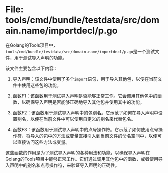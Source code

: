 # File: tools/cmd/bundle/testdata/src/domain.name/importdecl/p.go

在Golang的Tools项目中，`tools/cmd/bundle/testdata/src/domain.name/importdecl/p.go`是一个测试文件，用于测试导入声明的功能。

该文件主要包含以下内容：

1. 导入声明：该文件中使用了多个`import`语句，用于导入其他包，以便在当前文件中使用这些包的功能。

2. 函数F1：该函数用于测试导入声明是否能够正常工作。它会调用其他包中的函数，以确保导入声明是否能够正确地导入其他包并使用其中的功能。

3. 函数F2：该函数用于测试导入声明中的包别名。它示范了如何在导入声明中设置别名，以便在当前文件中可以使用自定义的别名来代替包名。

4. 函数F3：该函数用于测试导入声明中的点号操作符。它示范了如何使用点号操作符，将导入的包中的方法或变量直接引入到当前文件的命名空间中，以便可以直接访问这些方法或变量。

这些函数的作用是为了测试导入声明的各种用法和功能，以确保导入声明在Golang的Tools项目中能够正常工作。它们通过调用其他包中的函数，或者使用导入声明中的别名和点号操作符，来验证导入声明的正确性。

